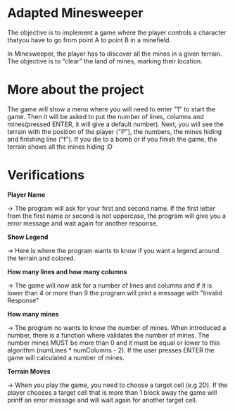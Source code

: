 # Adapted Minesweeper

The objective is to implement a game where the player controls a character thatyou have to go from point A to point B in a minefield.

In Minesweeper, the player has to discover all the mines in a given terrain. The objective is to “clear” the land of mines, marking their location.

# More about the project

The game will show a menu where you will need to enter "1" to start the game.
Then it will be asked to put the number of lines, columns and mines(pressed ENTER, it will give a default number).
Next, you will see the terrain with the position of the player ("P"), the numbers, the mines hiding and finishing line ("f").
If you die to a bomb or if you finish the game, the terrain shows all the mines hiding :D

# Verifications

**Player Name**

-> The program will ask for your first and second name. If the first letter from the first name or second is not uppercase, the program will give you a error message and wait again for another response.

**Show Legend**

-> Here is where the program wants to know if you want a legend around the terrain and colored.

**How many lines and how many columns**

-> The game will now ask for a number of lines and columns and if it is lower than 4 or more than 9 the program will print a message with "Invalid Response"

**How many mines**

-> The program no wants to know the number of mines. When introduced a number, there is a function where validates the number of mines. The number mines MUST be more than 0 and it must be equal or lower to this algorithm (numLines * numColumns - 2). If the user presses ENTER the game will calculated a number of mines.

**Terrain Moves**

-> When you play the game, you need to choose a target cell (e.g 2D). If the player chooses a target cell that is more than 1 block away the game will printf an error message and will wait again for another target cell.
